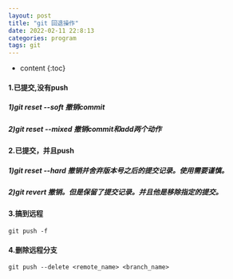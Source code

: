 ```yaml
---
layout: post
title: "git 回退操作"
date: 2022-02-11 22:8:13
categories: program
tags: git
---
```


* content
{:toc}

#### 1.已提交,没有push
##### 1)git reset --soft 撤销commit
##### 2)git reset --mixed 撤销commit和add两个动作

#### 2.已提交，并且push
##### 1)git reset --hard 撤销并舍弃版本号之后的提交记录。使用需要谨慎。
##### 2)git revert     撤销。但是保留了提交记录。并且他是移除指定的提交。 

#### 3.搞到远程
``` shell
git push -f
```

#### 4.删除远程分支
``` shell
git push --delete <remote_name> <branch_name>
```